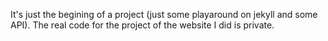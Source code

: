 It's just the begining of a project (just some playaround on jekyll and some API).
The real code for the project of the website I did is private. 
